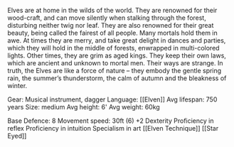 Elves are at home in the wilds of the world. They are renowned for their wood-craft, and can move silently when stalking through the forest, disturbing neither twig nor leaf. They are also renowned for their great beauty, being called the fairest of all people. Many mortals hold them in awe. At times they are merry, and take great delight in dances and parties, which they will hold in the middle of forests, enwrapped in multi-colored lights. Other times, they are grim as aged kings. They keep their own laws, which are ancient and unknown to mortal men. Their ways are strange. In truth, the Elves are like a force of nature – they embody the gentle spring rain, the summer’s thunderstorm, the calm of autumn and the bleakness of winter.

Gear: Musical instrument, dagger
Language: [[Elven]]
Avg lifespan: 750 years
Size: medium
Avg height: 6'
Avg weight: 60kg

Base Defence: 8
Movement speed: 30ft (6)
+2 Dexterity
Proficiency in reflex
Proficiency in intuition
Specialism in art
[[Elven Technique]]
[[Star Eyed]]